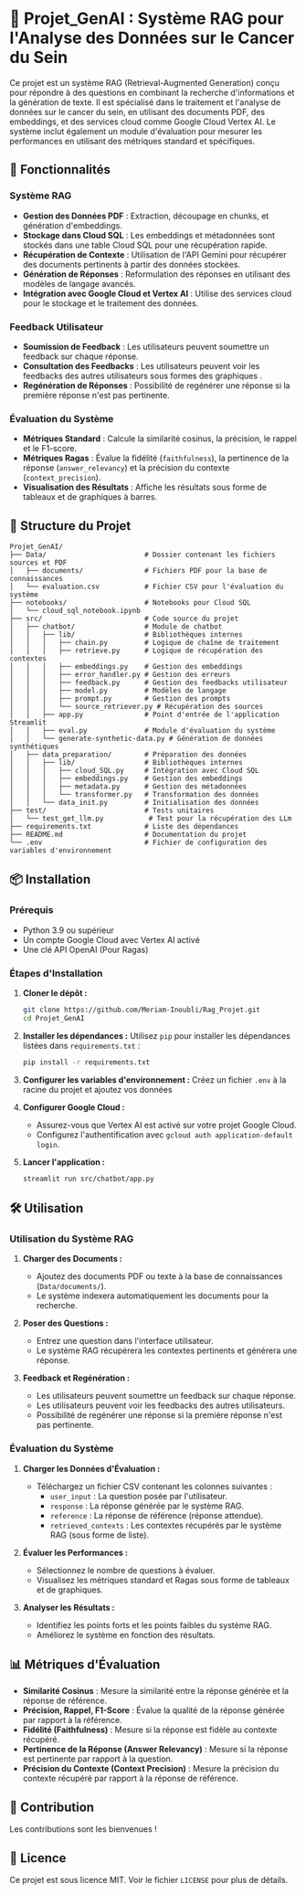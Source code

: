 # 🧠 Projet_GenAI : Système RAG pour l'Analyse des Données sur le Cancer du Sein
Ce projet est un système RAG (Retrieval-Augmented Generation) conçu pour répondre à des questions en combinant la recherche d'informations et la génération de texte. Il est spécialisé dans le traitement et l'analyse de données sur le cancer du sein, en utilisant des documents PDF, des embeddings, et des services cloud comme Google Cloud Vertex AI. Le système inclut également un module d'évaluation pour mesurer les performances en utilisant des métriques standard et spécifiques. 

## 🚀 Fonctionnalités

### **Système RAG**
- **Gestion des Données PDF** : Extraction, découpage en chunks, et génération d'embeddings.
- **Stockage dans Cloud SQL** : Les embeddings et métadonnées sont stockés dans une table Cloud SQL pour une récupération rapide.
- **Récupération de Contexte** : Utilisation de l'API Gemini pour récupérer des documents pertinents à partir des données stockées.
- **Génération de Réponses** : Reformulation des réponses en utilisant des modèles de langage avancés.
- **Intégration avec Google Cloud et Vertex AI** : Utilise des services cloud pour le stockage et le traitement des données. 

### **Feedback Utilisateur**
- **Soumission de Feedback** : Les utilisateurs peuvent soumettre un feedback sur chaque réponse.
- **Consultation des Feedbacks** : Les utilisateurs peuvent voir les feedbacks des autres utilisateurs sous formes des graphiques . 
- **Regénération de Réponses** : Possibilité de regénérer une réponse si la première réponse n'est pas pertinente.

### **Évaluation du Système**
- **Métriques Standard** : Calcule la similarité cosinus, la précision, le rappel et le F1-score.
- **Métriques Ragas** : Évalue la fidélité (`faithfulness`), la pertinence de la réponse (`answer_relevancy`) et la précision du contexte (`context_precision`).
- **Visualisation des Résultats** : Affiche les résultats sous forme de tableaux et de graphiques à barres.

## 📂 Structure du Projet

```plaintext
Projet_GenAI/
├── Data/                        # Dossier contenant les fichiers sources et PDF
│   ├── documents/               # Fichiers PDF pour la base de connaissances
│   └── evaluation.csv           # Fichier CSV pour l'évaluation du système
├── notebooks/                   # Notebooks pour Cloud SQL
│   └── cloud_sql_notebook.ipynb
├── src/                         # Code source du projet
│   ├── chatbot/                 # Module de chatbot
│   │   ├── lib/                 # Bibliothèques internes
│   │   │   ├── chain.py         # Logique de chaîne de traitement
│   │   │   ├── retrieve.py      # Logique de récupération des contextes
│   │   │   ├── embeddings.py    # Gestion des embeddings
│   │   │   ├── error_handler.py # Gestion des erreurs
│   │   │   ├── feedback.py      # Gestion des feedbacks utilisateur
│   │   │   ├── model.py         # Modèles de langage
│   │   │   ├── prompt.py        # Gestion des prompts
│   │   │   └── source_retriever.py # Récupération des sources
│   │   ├── app.py               # Point d'entrée de l'application Streamlit
│   │   ├── eval.py              # Module d'évaluation du système
│   │   └── generate-synthetic-data.py # Génération de données synthétiques
│   ├── data_preparation/        # Préparation des données
│   │   ├── lib/                 # Bibliothèques internes
│   │   │   ├── cloud_SQL.py     # Intégration avec Cloud SQL
│   │   │   ├── embeddings.py    # Gestion des embeddings
│   │   │   ├── metadata.py      # Gestion des métadonnées
│   │   │   └── transformer.py   # Transformation des données
│   │   └── data_init.py         # Initialisation des données
├── test/                        # Tests unitaires
│   └── test_get_llm.py           # Test pour la récupération des LLm
├── requirements.txt             # Liste des dépendances
├── README.md                    # Documentation du projet
└── .env                         # Fichier de configuration des variables d'environnement
```

## 📦 Installation

### **Prérequis**
- Python 3.9 ou supérieur 
- Un compte Google Cloud avec Vertex AI activé
- Une clé API OpenAI (Pour Ragas) 

### **Étapes d'Installation**
1. **Cloner le dépôt :**
   ```bash
   git clone https://github.com/Meriam-Inoubli/Rag_Projet.git
   cd Projet_GenAI
   ```

2. **Installer les dépendances :**
   Utilisez `pip` pour installer les dépendances listées dans `requirements.txt` :
   ```bash
   pip install -r requirements.txt
   ```

3. **Configurer les variables d'environnement :**
   Créez un fichier `.env` à la racine du projet et ajoutez vos données 
   

4. **Configurer Google Cloud :**
   - Assurez-vous que Vertex AI est activé sur votre projet Google Cloud.
   - Configurez l'authentification avec `gcloud auth application-default login`.

5. **Lancer l'application :**
   ```bash
   streamlit run src/chatbot/app.py
   ```

## 🛠 Utilisation

### **Utilisation du Système RAG**
1. **Charger des Documents :**
   - Ajoutez des documents PDF ou texte à la base de connaissances (`Data/documents/`).
   - Le système indexera automatiquement les documents pour la recherche.

2. **Poser des Questions :**
   - Entrez une question dans l'interface utilisateur.
   - Le système RAG récupérera les contextes pertinents et générera une réponse.

3. **Feedback et Regénération :**
   - Les utilisateurs peuvent soumettre un feedback sur chaque réponse.
   - Les utilisateurs peuvent voir les feedbacks des autres utilisateurs.
   - Possibilité de regénérer une réponse si la première réponse n'est pas pertinente.

### **Évaluation du Système**
1. **Charger les Données d'Évaluation :**
   - Téléchargez un fichier CSV contenant les colonnes suivantes :
     - `user_input` : La question posée par l'utilisateur.
     - `response` : La réponse générée par le système RAG.
     - `reference` : La réponse de référence (réponse attendue).
     - `retrieved_contexts` : Les contextes récupérés par le système RAG (sous forme de liste).

2. **Évaluer les Performances :**
   - Sélectionnez le nombre de questions à évaluer.
   - Visualisez les métriques standard et Ragas sous forme de tableaux et de graphiques.

3. **Analyser les Résultats :**
   - Identifiez les points forts et les points faibles du système RAG.
   - Améliorez le système en fonction des résultats.

## 📊 Métriques d'Évaluation
- **Similarité Cosinus** : Mesure la similarité entre la réponse générée et la réponse de référence.
- **Précision, Rappel, F1-Score** : Évalue la qualité de la réponse générée par rapport à la référence.
- **Fidélité (Faithfulness)** : Mesure si la réponse est fidèle au contexte récupéré.
- **Pertinence de la Réponse (Answer Relevancy)** : Mesure si la réponse est pertinente par rapport à la question.
- **Précision du Contexte (Context Precision)** : Mesure la précision du contexte récupéré par rapport à la réponse de référence.

## 🤝 Contribution
Les contributions sont les bienvenues !

## 📜 Licence
Ce projet est sous licence MIT. Voir le fichier `LICENSE` pour plus de détails.


